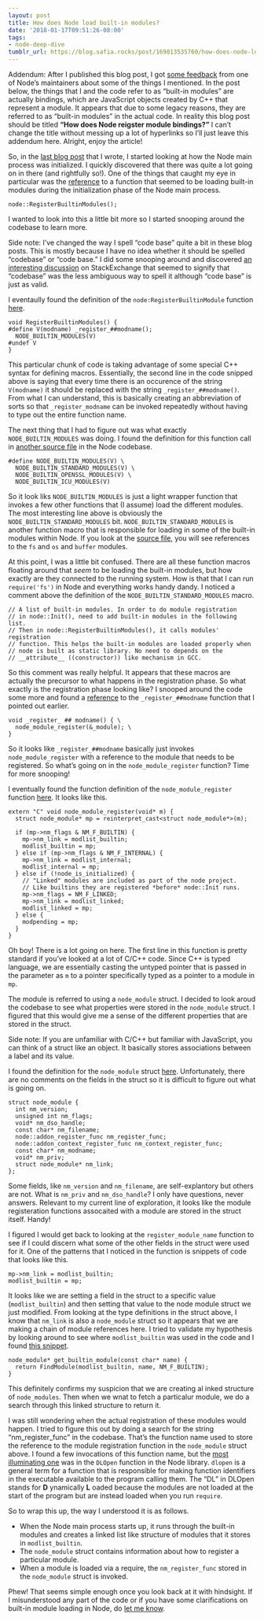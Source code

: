 ```yaml
---
layout: post
title: How does Node load built-in modules?
date: '2018-01-17T09:51:26-08:00'
tags:
- node-deep-dive
tumblr_url: https://blog.safia.rocks/post/169813535760/how-does-node-load-built-in-modules
---
```

Addendum: After I published this blog post, I got [some feedback](https://twitter.com/fishrock123/status/953671426996924418) from one of Node’s maintainers about some of the things I mentioned. In the post below, the things that I and the code refer to as “built-in modules” are actually bindings, which are JavaScript objects created by C++ that represent a module. It appears that due to some legacy reasons, they are referred to as “built-in modules” in the actual code. In reality this blog post should be titled **“How does Node reigster module bindings?”** I can’t change the title without messing up a lot of hyperlinks so I’ll just leave this addendum here. Alright, enjoy the article!

So, in the [last blog post](https://blog.safia.rocks/2018-01-15-how-does-the-node-main-process-start/) that I wrote, I started looking at how the Node main process was initialized. I quickly discovered that there was quite a lot going on in there (and rightfully so!). One of the things that caught my eye in particular was the [reference](https://github.com/nodejs/node/blob/8938c4c22d720c33441ce95d801056532b99ec18/src/node.cc#L4200) to a function that seemed to be loading built-in modules during the initialization phase of the Node main process.

    node::RegisterBuiltinModules();

I wanted to look into this a little bit more so I started snooping around the codebase to learn more.

Side note: I’ve changed the way I spell “code base” quite a bit in these blog posts. This is mostly because I have no idea whether it should be spelled “codebase” or “code base.” I did some snooping around and discovered [an interesting discussion](https://english.stackexchange.com/questions/237835/codebase-or-code-base) on StackExchange that seemed to signify that “codebase” was the less ambiguous way to spell it although “code base” is just as valid.

I eventaully found the definition of the `node:RegisterBuiltinModule` function [here](https://github.com/nodejs/node/blob/8938c4c22d720c33441ce95d801056532b99ec18/src/node.cc#L4613).

    void RegisterBuiltinModules() {
    #define V(modname) _register_##modname();
      NODE_BUILTIN_MODULES(V)
    #undef V
    }

This particular chunk of code is taking advantage of some special C++ syntax for defining macros. Essentially, the second line in the code snipped above is saying that every time there is an occurence of the string `V(modname)` it should be replaced with the string `_register_##modname()`. From what I can understand, this is basically creating an abbreviation of sorts so that `_register_modname` can be invoked repeatedly without having to type out the entire function name.

The next thing that I had to figure out was what exactly `NODE_BUILTIN_MODULES` was doing. I found the definition for this function call in [another source file](https://github.com/nodejs/node/blob/f3cd53751ba3f917a0996a8f38c991242a8fbc76/src/node_internals.h#L133) in the Node codebase.

    #define NODE_BUILTIN_MODULES(V) \
      NODE_BUILTIN_STANDARD_MODULES(V) \
      NODE_BUILTIN_OPENSSL_MODULES(V) \
      NODE_BUILTIN_ICU_MODULES(V)

So it look liks `NODE_BUILTIN_MODULES` is just a light wrapper function that invokes a few other functions that (I assume) load the different modules. The most interesting line above is obviously the `NODE_BUILTIN_STANDARD_MODULES` bit. `NODE_BUILTIN_STANDARD_MODULES` is another function macro that is responsible for loading in some of the built-in modules within Node. If you look at the [source file](https://github.com/nodejs/node/blob/f3cd53751ba3f917a0996a8f38c991242a8fbc76/src/node_internals.h#L101), you will see references to the `fs` and `os` and `buffer` modules.

At this point, I was a little bit confused. There are all these function macros floating around that _seem_ to be loading the built-in modules, but how exactly are they connected to the running system. How is that that I can run `require('fs')` in Node and everything works handy dandy. I noticed a comment above the definition of the `NODE_BUILTIN_STANDARD_MODULES` macro.

    // A list of built-in modules. In order to do module registration
    // in node::Init(), need to add built-in modules in the following list.
    // Then in node::RegisterBuiltinModules(), it calls modules' registration
    // function. This helps the built-in modules are loaded properly when
    // node is built as static library. No need to depends on the
    // __attribute__ ((constructor)) like mechanism in GCC.

So this comment was really helpful. It appears that these macros are actually the precursor to what happens in the registration phase. So what exactly is the registration phase looking like? I snooped around the code some more and found a [reference](https://github.com/nodejs/node/blob/f3cd53751ba3f917a0996a8f38c991242a8fbc76/src/node_internals.h#L150) to the `_register_##modname` function that I pointed out earlier.

    void _register_ ## modname() { \
      node_module_register(&_module); \
    }

So it looks like `_register_##modname` basically just invokes `node_module_register` with a reference to the module that needs to be registered. So what’s going on in the `node_module_register` function? Time for more snooping!

I eventually found the function definition of the `node_module_register` function [here](https://github.com/nodejs/node/blob/8938c4c22d720c33441ce95d801056532b99ec18/src/node.cc#L2145). It looks like this.

    extern "C" void node_module_register(void* m) {
      struct node_module* mp = reinterpret_cast<struct node_module*>(m);
    
      if (mp->nm_flags & NM_F_BUILTIN) {
        mp->nm_link = modlist_builtin;
        modlist_builtin = mp;
      } else if (mp->nm_flags & NM_F_INTERNAL) {
        mp->nm_link = modlist_internal;
        modlist_internal = mp;
      } else if (!node_is_initialized) {
        // "Linked" modules are included as part of the node project.
        // Like builtins they are registered *before* node::Init runs.
        mp->nm_flags = NM_F_LINKED;
        mp->nm_link = modlist_linked;
        modlist_linked = mp;
      } else {
        modpending = mp;
      }
    }

Oh boy! There is a lot going on here. The first line in this function is pretty standard if you’ve looked at a lot of C/C++ code. Since C++ is typed language, we are essentially casting the untyped pointer that is passed in the parameter as `m` to a pointer specifically typed as a pointer to a module in `mp`.

The module is referred to using a `node_module` struct. I decided to look aroud the codebase to see what properties were stored in the `node_module` struct. I figured that this would give me a sense of the different properties that are stored in the struct.

Side note: If you are unfamiliar with C/C++ but familiar with JavaScript, you can think of a struct like an object. It basically stores associations between a label and its value.

I found the definition for the `node_module` struct [here](https://github.com/nodejs/node/blob/12c8b4d15471cb6211b39c3a2ca5b10fa4b9f12b/src/node.h#L459). Unfortunately, there are no comments on the fields in the struct so it is difficult to figure out what is going on.

    struct node_module {
      int nm_version;
      unsigned int nm_flags;
      void* nm_dso_handle;
      const char* nm_filename;
      node::addon_register_func nm_register_func;
      node::addon_context_register_func nm_context_register_func;
      const char* nm_modname;
      void* nm_priv;
      struct node_module* nm_link;
    };

Some fields, like `nm_version` and `nm_filename`, are self-explantory but others are not. What is `nm_priv` and `nm_dso_handle`? I only have questions, never answers. Relevant to my current line of exploration, it looks like the module registeration functions assocaited with a module are stored in the struct itself. Handy!

I figured I would get back to looking at the `register_module_name` function to see if I could discern what some of the other fields in the struct were used for it. One of the patterns that I noticed in the function is snippets of code that looks like this.

    mp->nm_link = modlist_builtin;
    modlist_builtin = mp;

It looks like we are setting a field in the struct to a specific value (`modlist_builtin`) and then setting that value to the node module struct we just modified. From looking at the type definitions in the struct above, I know that `nm_link` is also a `node_module` struct so it appears that we are making a chain of module references here. I tried to validate my hypothesis by looking around to see where `modlist_builtin` was used in the code and I found [this snippet](https://github.com/nodejs/node/blob/8938c4c22d720c33441ce95d801056532b99ec18/src/node.cc#L2179).

    node_module* get_builtin_module(const char* name) {
      return FindModule(modlist_builtin, name, NM_F_BUILTIN);
    }

This definitely confirms my suspicion that we are creating al inked structure of `node_modules`. Then when we wnat to fetch a particalur module, we do a search through this linked structure to return it.

I was still wondering when the actual registration of these modules would happen. I tried to figure this out by doing a search for the string “nm\_register\_func” in the codebase. That’s the function name used to store the reference to the module registration function in the `node_module` struct above. I found a few invocations of this function name, but the [most illuminating one](https://github.com/nodejs/node/blob/8938c4c22d720c33441ce95d801056532b99ec18/src/node.cc#L2335) was in the `DLOpen` function in the Node library. `dlopen` is a general term for a function that is responsible for making function identifiers in the executable available to the program calling them. The “DL” in DLOpen stands for **D** ynamically **L** oaded because the modules are not loaded at the start of the program but are instead loaded when you run `require`.

So to wrap this up, the way I understood it is as follows.

- When the Node main process starts up, it runs through the built-in modules and creates a linked list like structure of modules that it stores in `modlist_builtin`.
- The `node_module` struct contains information about how to register a particular module.
- When a module is loaded via a require, the `nm_register_func` stored in the `node_module` struct is invoked.

Phew! That seems simple enough once you look back at it with hindsight. If I misunderstood any part of the code or if you have some clarifications on built-in module loading in Node, do [let me know](https://twitter.com/captainsafia).

